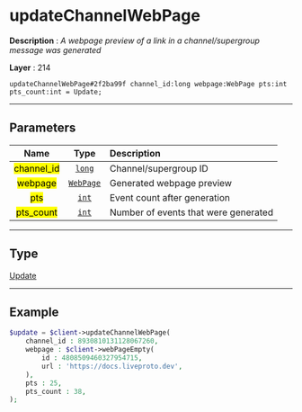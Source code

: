 # updateChannelWebPage

**Description** : *A webpage preview of a link in a channel/supergroup message was generated*

**Layer** : 214

```tl
updateChannelWebPage#2f2ba99f channel_id:long webpage:WebPage pts:int pts_count:int = Update;
```

---

## Parameters

| Name | Type | Description |
| :---: | :---: | :--- |
| <mark>channel_id</mark> | [`long`](type/long) | Channel/supergroup ID |
| <mark>webpage</mark> | [`WebPage`](type/WebPage) | Generated webpage preview |
| <mark>pts</mark> | [`int`](type/int) | Event count after generation |
| <mark>pts_count</mark> | [`int`](type/int) | Number of events that were generated |

---

## Type

[Update](type/Update)

---

## Example

```php
$update = $client->updateChannelWebPage(
	channel_id : 8930810131128067260,
	webpage : $client->webPageEmpty(
		id : 4808509460327954715,
		url : 'https://docs.liveproto.dev',
	),
	pts : 25,
	pts_count : 38,
);
```
